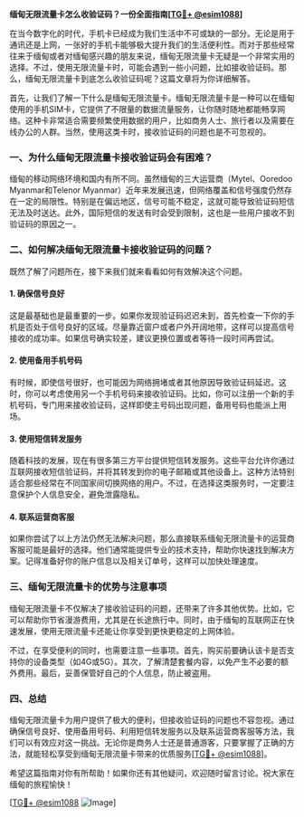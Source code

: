 **缅甸无限流量卡怎么收验证码？一份全面指南[[TG💪+ @esim1088](https://t.me/s/esim1088)]**

在当今数字化的时代，手机卡已经成为我们生活中不可或缺的一部分。无论是用于通讯还是上网，一张好的手机卡能够极大提升我们的生活便利性。而对于那些经常往来于缅甸或者对缅甸感兴趣的朋友来说，缅甸无限流量卡无疑是一个非常实用的选择。不过，使用无限流量卡时，可能会遇到一些小问题，比如接收验证码。那么，缅甸无限流量卡到底怎么收验证码呢？这篇文章将为你详细解答。

首先，让我们了解一下什么是缅甸无限流量卡。缅甸无限流量卡是一种可以在缅甸使用的手机SIM卡，它提供了不限量的数据流量服务，让你随时随地都能畅享网络。这种卡非常适合需要频繁使用数据的用户，比如商务人士、旅行者以及需要在线办公的人群。当然，使用这类卡时，接收验证码的问题也是不可忽视的。

### **一、为什么缅甸无限流量卡接收验证码会有困难？**

缅甸的移动网络环境和国内有所不同。虽然缅甸的三大运营商（Mytel、Ooredoo Myanmar和Telenor Myanmar）近年来发展迅速，但网络覆盖和信号强度仍然存在一定的局限性。特别是在偏远地区，信号可能不稳定，这就可能导致验证码短信无法及时送达。此外，国际短信的发送有时会受到限制，这也是一些用户接收不到验证码的原因之一。

### **二、如何解决缅甸无限流量卡接收验证码的问题？**

既然了解了问题所在，接下来我们就来看看如何有效解决这个问题。

#### **1. 确保信号良好**

这是最基础也是最重要的一步。如果你发现验证码迟迟未到，首先检查一下你的手机是否处于信号良好的区域。尽量靠近窗户或者户外开阔地带，这样可以提高信号接收的成功率。如果信号确实较差，建议更换位置或者等待一段时间再尝试。

#### **2. 使用备用手机号码**

有时候，即使信号很好，也可能因为网络拥堵或者其他原因导致验证码延迟。这时，你可以考虑使用另一个手机号码来接收验证码。比如，你可以注册一个新的手机号码，专门用来接收验证码，这样即使主号码出现问题，备用号码也能派上用场。

#### **3. 使用短信转发服务**

随着科技的发展，现在有很多第三方平台提供短信转发服务。这些平台允许你通过互联网接收短信验证码，并将其转发到你的电子邮箱或其他设备上。这种方法特别适合那些经常在不同国家间切换网络的用户。不过，在选择这类服务时，一定要注意保护个人信息安全，避免泄露隐私。

#### **4. 联系运营商客服**

如果你尝试了以上方法仍然无法解决问题，那么直接联系缅甸无限流量卡的运营商客服可能是最好的选择。他们通常能提供专业的技术支持，帮助你快速找到解决方案。记得准备好你的账户信息以及相关订单号，这样可以加快处理速度。

### **三、缅甸无限流量卡的优势与注意事项**

缅甸无限流量卡不仅解决了接收验证码的问题，还带来了许多其他优势。比如，它可以帮助你节省漫游费用，尤其是在长途旅行中。同时，由于缅甸的互联网正在快速发展，使用无限流量卡还能让你享受到更快更稳定的上网体验。

不过，在享受便利的同时，也需要注意一些事项。首先，购买前要确认该卡是否支持你的设备类型（如4G或5G）。其次，了解清楚套餐内容，以免产生不必要的额外费用。最后，妥善保管好自己的个人信息，防止被盗用。

### **四、总结**

缅甸无限流量卡为用户提供了极大的便利，但接收验证码的问题也不容忽视。通过确保信号良好、使用备用号码、利用短信转发服务以及联系运营商客服等方法，我们可以有效应对这一挑战。无论你是商务人士还是普通游客，只要掌握了正确的方法，就能轻松享受到缅甸无限流量卡带来的优质服务[[TG💪+ @esim1088](https://t.me/s/esim1088)]。

希望这篇指南对你有所帮助！如果你还有其他疑问，欢迎随时留言讨论。祝大家在缅甸的旅程愉快！

[[TG💪+ @esim1088](https://t.me/s/esim1088) ![Image](https://i.postimg.cc/4NQfJmqS/Snipaste-2025-05-13-00-14-12.png)]